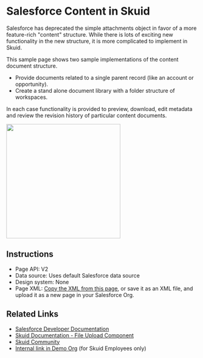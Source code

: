# Salesforce Content in Skuid

Salesforce has deprecated the simple attachments object in favor of a more feature-rich "content" structure. While there is lots of exciting new functionality in the new structure, it is more complicated to implement in Skuid. 

This sample page shows two sample implementations of the content document structure. 
- Provide documents related  to a single parent record (like an account or opportunity).  
- Create a stand alone document library with a folder structure of workspaces. 

In each case functionality is provided to preview, download, edit metadata and review the revision history of particular content documents. 

<img src="ContentDocument.png" width="300"></img>

## Instructions
- Page API:  V2
- Data source: Uses default Salesforce data source
- Design system: None 
- Page XML:  [Copy the XML from this page](ContentDocumentExamples.xml?raw=true), or save it as an XML file, and upload it as a new page in your Salesforce Org.  


## Related Links
- [Salesforce Developer Documentation](https://developer.salesforce.com/docs/atlas.en-us.api.meta/api/sforce_api_erd_content.htm)
- [Skuid Documentation - File Upload Component](https://docs.skuid.com/latest/en/skuid/components/original/file-upload/#using-the-file-upload-component)
- [Skuid Community](https://community.skuid.com/skuid/topics/file-upload-to-salesforce-files-instead-of-attachment)
- [Internal link in Demo Org](https://skuid-demo--skuid.na37.visual.force.com/apex/skuid__ui?page=ContentDocumentExamples&id=0010P00001x1jtoQAA) (for Skuid Employees only)



<!--
Rnh Notes. 

Some Context related conditional rendering problems with second documents table in deck of workspaces. 
-->